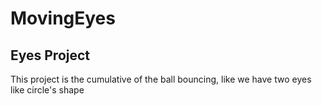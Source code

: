 
# MovingEyes

<h2> Eyes Project</h2>
<p>This project is the cumulative of the ball bouncing, like we have two eyes like circle's shape</p>
